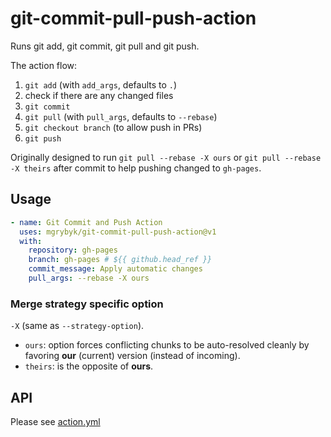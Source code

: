 # git-commit-pull-push-action

Runs git add, git commit, git pull and git push.

The action flow:

1. `git add` (with `add_args`, defaults to `.`)
2. check if there are any changed files
3. `git commit`
4. `git pull` (with `pull_args`, defaults to `--rebase`)
5. `git checkout branch` (to allow push in PRs)
6. `git push`

Originally designed to run `git pull --rebase -X ours` or `git pull --rebase -X theirs` after commit to help pushing changed to `gh-pages`.

## Usage

```yaml
- name: Git Commit and Push Action
  uses: mgrybyk/git-commit-pull-push-action@v1
  with:
    repository: gh-pages
    branch: gh-pages # ${{ github.head_ref }}
    commit_message: Apply automatic changes
    pull_args: --rebase -X ours
```

### Merge strategy specific option

`-X` (same as `--strategy-option`).

- `ours`: option forces conflicting chunks to be auto-resolved cleanly by favoring **our** (current) version (instead of incoming). 
- `theirs`:  is the opposite of **ours**. 

## API

Please see [action.yml](./action.yml)
